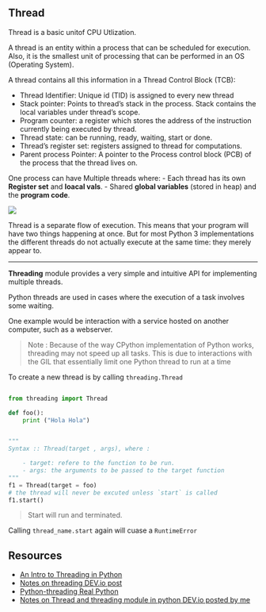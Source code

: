 ## Thread 

Thread is a basic unitof CPU Utlization.

A thread is an entity within a process that can be scheduled for execution. Also, it is the smallest unit of processing that can be performed in an OS (Operating System).

A thread contains all this information in a Thread Control Block (TCB):
   - Thread Identifier: Unique id (TID) is assigned to every new thread
   - Stack pointer: Points to thread’s stack in the process. Stack contains the local variables under thread’s scope.
   - Program counter: a register which stores the address of the instruction currently being executed by thread.
   - Thread state: can be running, ready, waiting, start or done.
   - Thread’s register set: registers assigned to thread for computations.
   - Parent process Pointer: A pointer to the Process control block (PCB) of the process that the thread lives on.

One process can have Multiple threads where:
	- Each thread has its own __Register set__ and __loacal vals__.
	- Shared __global variables__ (stored in heap) and the __program code__. 

![](https://media.geeksforgeeks.org/wp-content/uploads/multithreading-python-21.png)


Thread is a separate flow of execution. This means that your program will have two things happening at once. But for most Python 3 implementations the different threads do not actually execute at the same time: they merely appear to.



---

__Threading__  module provides a very simple and intuitive API for implementing multiple threads.

Python threads are used in cases where the execution of a task involves some waiting. 

One example would be interaction with a service hosted on another computer, such as a webserver.

> Note : Because of the way CPython implementation of Python works, threading may not speed up all tasks. This is due to interactions with the GIL that essentially limit one Python thread to run at a time



To create a new thread is by calling `threading.Thread`

```python

from threading import Thread

def foo():
	print ("Hola Hola")


""" 
Syntax :: Thread(target , args), where :

	- target: refere to the function to be run.
	- args: the arguments to be passed to the target function
"""
f1 = Thread(target = foo)
# the thread will never be excuted unless `start` is called
f1.start()

```

> Start will run and terminated.
 
 Calling `thread_name.start` again will cuase a `RuntimeError`











## Resources

- [An Intro to Threading in Python](https://realpython.com/intro-to-python-threading/)
- [Notes on threading DEV.io post](https://dev.to/samueleresca/notes-on-threading-1cnm)
- [Python-threading Real Python](https://realpython.com/intro-to-python-threading/#what-is-a-thread)
- [Notes on Thread and threading module in python DEV.io posted by me]()